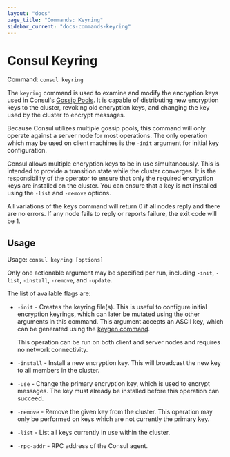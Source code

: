 ```yaml
---
layout: "docs"
page_title: "Commands: Keyring"
sidebar_current: "docs-commands-keyring"
---
```


# Consul Keyring

Command: `consul keyring`

The `keyring` command is used to examine and modify the encryption keys used in
Consul's [Gossip Pools](/docs/internals/gossip.html). It is capable of
distributing new encryption keys to the cluster, revoking old encryption keys,
and changing the key used by the cluster to encrypt messages.

Because Consul utilizes multiple gossip pools, this command will only operate
against a server node for most operations. The only operation which may be used
on client machines is the `-init` argument for initial key configuration.

Consul allows multiple encryption keys to be in use simultaneously. This is
intended to provide a transition state while the cluster converges. It is the
responsibility of the operator to ensure that only the required encryption keys
are installed on the cluster. You can ensure that a key is not installed using
the `-list` and `-remove` options.

All variations of the keys command will return 0 if all nodes reply and there
are no errors. If any node fails to reply or reports failure, the exit code will
be 1.

## Usage

Usage: `consul keyring [options]`

Only one actionable argument may be specified per run, including `-init`,
`-list`, `-install`, `-remove`, and `-update`.

The list of available flags are:

* `-init` - Creates the keyring file(s). This is useful to configure initial
  encryption keyrings, which can later be mutated using the other arguments in
  this command. This argument accepts an ASCII key, which can be generated using
  the [keygen command](/docs/commands/keygen.html).

  This operation can be run on both client and server nodes and requires no
  network connectivity.

* `-install` - Install a new encryption key. This will broadcast the new key to
  all members in the cluster.

* `-use` - Change the primary encryption key, which is used to encrypt messages.
  The key must already be installed before this operation can succeed.

* `-remove` - Remove the given key from the cluster. This operation may only be
  performed on keys which are not currently the primary key.

* `-list` - List all keys currently in use within the cluster.

* `-rpc-addr` - RPC address of the Consul agent.
